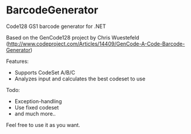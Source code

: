 # BarcodeGenerator
Code128 GS1 barcode generator for .NET

Based on the GenCode128 project by Chris Wuestefeld (http://www.codeproject.com/Articles/14409/GenCode-A-Code-Barcode-Generator)

Features:
* Supports CodeSet A/B/C
* Analyzes input and calculates the best codeset to use

Todo:
* Exception-handling
* Use fixed codeset
* and much more..

Feel free to use it as you want.
